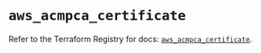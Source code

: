 # `aws_acmpca_certificate`

Refer to the Terraform Registry for docs: [`aws_acmpca_certificate`](https://registry.terraform.io/providers/hashicorp/aws/5.83.0/docs/resources/acmpca_certificate).
